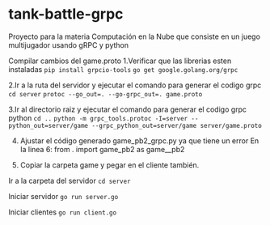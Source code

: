 # tank-battle-grpc
Proyecto para la materia Computación en la Nube que consiste en un juego multijugador usando gRPC y python




Compilar cambios del game.proto
1.Verificar que las librerias esten instaladas
`pip install grpcio-tools`
`go get google.golang.org/grpc`

2.Ir a la ruta del servidor y ejecutar el comando para generar el codigo grpc
`cd server`
`protoc --go_out=. --go-grpc_out=. game.proto`

3.Ir al directorio raiz y ejecutar el comando para generar el codigo grpc python
`cd ..`
`python -m grpc_tools.protoc -I=server --python_out=server/game --grpc_python_out=server/game server/game.proto`

4. Ajustar el código generado game_pb2_grpc.py ya que tiene un error
En la linea 6:
from . import game_pb2 as game__pb2

5. Copiar la carpeta game y pegar en el cliente también.




Ir a la carpeta del servidor
`cd server`

Iniciar servidor
`go run server.go`

Iniciar clientes
`go run client.go`


